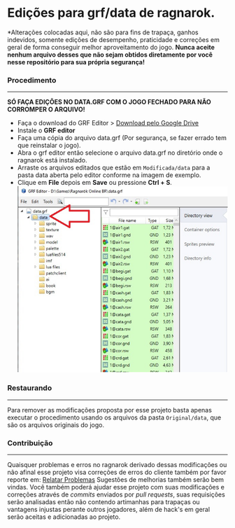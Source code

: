 Edições para grf/data de ragnarok.
========

*Alterações colocadas aqui, não são para fins de trapaça, ganhos indevidos, somente edições de desempenho, praticidade e correções em geral de forma conseguir melhor aproveitamento do jogo.
**Nunca aceite nenhum arquivo desses que não sejam obtidos diretamente por você nesse repositório para sua própria segurança!**



### Procedimento
---------

**SÓ FAÇA EDIÇÕES NO DATA.GRF COM O JOGO FECHADO PARA NÃO CORROMPER O ARQUIVO!**

* Faça o download do GRF Editor > [Download pelo Google Drive](https://drive.google.com/drive/folders/1y5mA93oMRFNIAVWfrGpDW_8kouWQ0vGN?usp=sharing)
* Instale o **GRF editor**
* Faça uma cópia do arquivo data.grf (Por segurança, se fazer errado tem que reinstalar o jogo).
* Abra o grf editor então selecione o arquivo data.grf no diretório onde o ragnarok está instalado.
* Arraste os arquivos editados que estão em `Modificada/data` para a pasta data aberta pelo editor conforme na imagem de exemplo.
* Clique em **File** depois em **Save** ou pressione **Ctrl + S**.
![exemplo.jpg](https://github.com/Spell-Master/modificar-data-ragnarok/blob/master/exemplo.jpg)



### Restaurando
---------
Para remover as modificações proposta por esse projeto basta apenas executar o procedimento usando os arquivos da  pasta `Original/data`, que são os arquivos originais do jogo.


### Contribuição
---------
Quaisquer problemas e erros no ragnarok derivado dessas modificações ou não afinal esse projeto visa correções de erros do cliente também por favor reporte em:
[Relatar Problemas](https://github.com/Spell-Master/modificar-data-ragnarok/issues)
Sugestões de melhorias também serão bem vindas.
Você também poderá ajudar esse projeto com suas modificações e correções através de *commits* enviados por *pull requests*, suas requisições serão analisadas então não contendo artimanhas para trapaças ou vantagens injustas perante outros jogadores, além de hack's em geral serão aceitas e adicionadas ao projeto.
